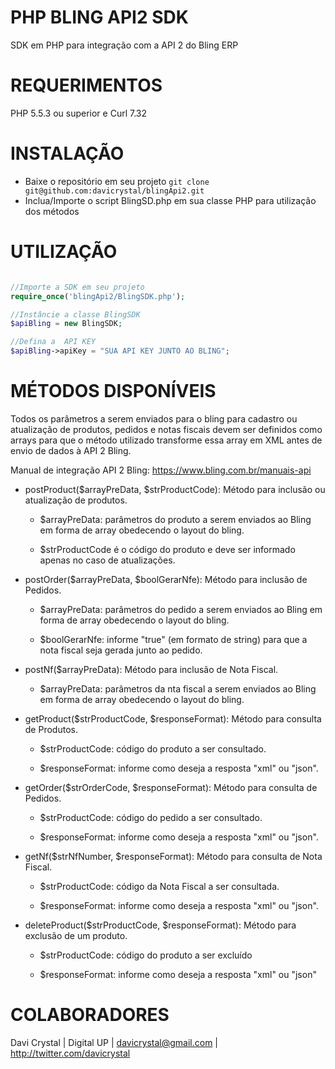 PHP BLING API2 SDK 
===================

SDK em PHP para integração com a API 2 do Bling ERP


REQUERIMENTOS
=============
PHP 5.5.3 ou superior e Curl 7.32

INSTALAÇÃO
==========

- Baixe o repositório em seu projeto ```git clone git@github.com:davicrystal/blingApi2.git```
- Inclua/Importe o script BlingSD.php em sua classe PHP para utilização dos métodos

UTILIZAÇÃO
==========

```php

//Importe a SDK em seu projeto
require_once('blingApi2/BlingSDK.php');

//Instâncie a classe BlingSDK
$apiBling = new BlingSDK;

//Defina a  API KEY
$apiBling->apiKey = "SUA API KEY JUNTO AO BLING";

```


MÉTODOS DISPONÍVEIS
===================

Todos os parâmetros a serem enviados para o bling para cadastro ou atualização de produtos, pedidos e notas fiscais devem ser definidos como arrays para que o método utilizado transforme essa array em XML antes de envio de dados à API 2 Bling.

Manual de integração API 2 Bling: https://www.bling.com.br/manuais-api

- postProduct($arrayPreData, $strProductCode): Método para inclusão ou atualização de produtos. 

	- $arrayPreData: parâmetros do produto a serem enviados ao Bling em forma de array obedecendo o layout do bling.

	- $strProductCode é o código do produto e deve ser informado apenas no caso de atualizações.

- postOrder($arrayPreData, $boolGerarNfe): Método para inclusão de Pedidos.

	- $arrayPreData: parâmetros do pedido a serem enviados ao Bling em forma de array obedecendo o layout do bling.

	- $boolGerarNfe: informe "true" (em formato de string) para que a nota fiscal seja gerada junto ao pedido.

- postNf($arrayPreData): Método para inclusão de Nota Fiscal.

	- $arrayPreData: parâmetros da nta fiscal a serem enviados ao Bling em forma de array obedecendo o layout do bling.

- getProduct($strProductCode, $responseFormat): Método para consulta de Produtos.

	- $strProductCode: código do produto a ser consultado.

	- $responseFormat: informe como deseja a resposta "xml" ou "json".

- getOrder($strOrderCode, $responseFormat): Método para consulta de Pedidos.

	- $strProductCode: código do pedido a ser consultado.

	- $responseFormat: informe como deseja a resposta "xml" ou "json".

- getNf($strNfNumber, $responseFormat): Método para consulta de Nota Fiscal.

	- $strProductCode: código da Nota Fiscal a ser consultada.

	- $responseFormat: informe como deseja a resposta "xml" ou "json".

- deleteProduct($strProductCode, $responseFormat): Método para exclusão de um produto.

	- $strProductCode: código do produto a ser excluído

	- $responseFormat: informe como deseja a resposta "xml" ou "json"


COLABORADORES
=============
Davi Crystal | Digital UP | davicrystal@gmail.com | http://twitter.com/davicrystal